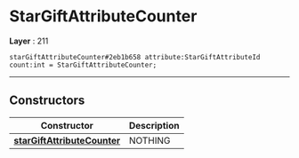 # StarGiftAttributeCounter

**Layer** : 211

```tl
starGiftAttributeCounter#2eb1b658 attribute:StarGiftAttributeId count:int = StarGiftAttributeCounter;
```

---

## Constructors

| Constructor | Description |
| :---: | :--- |
| [**starGiftAttributeCounter**](constructor/starGiftAttributeCounter) | NOTHING |